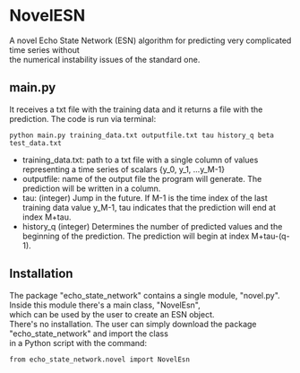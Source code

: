 # NovelESN
A novel Echo State Network (ESN) algorithm for predicting very complicated time series without   
the numerical instability issues of the standard one.

## main.py
It receives a txt file with the training data and it returns a file with the prediction.
The code is run via terminal:  
```
python main.py training_data.txt outputfile.txt tau history_q beta test_data.txt
```
* training_data.txt: path to a txt file with a single column of values representing a time series of scalars {y_0, y_1, ...y_M-1}
* outputfile: name of the output file the program will generate. The prediction will be written in a column.
* tau: (integer) Jump in the future. If M-1 is the time index of the last training data value y_M-1, tau indicates that the prediction will end at index M+tau.
* history_q (integer) Determines the number of predicted values and the beginning of the prediction. The prediction will begin at index M+tau-(q-1). 


## Installation
The package "echo_state_network" contains a single module, "novel.py". Inside this module there's a main class, "NovelEsn",  
which can be used by the user to create an ESN object.  
There's no installation. The user can simply download the package "echo_state_network" and import the class   
in a Python script with the command:  
```
from echo_state_network.novel import NovelEsn
```
